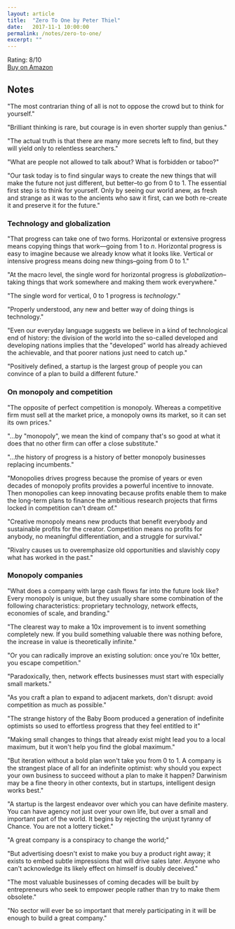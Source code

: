 ```yaml
---
layout: article
title:  "Zero To One by Peter Thiel"
date:   2017-11-1 10:00:00
permalink: /notes/zero-to-one/
excerpt: ""
---
```


Rating: 8/10<br>
<a href="http://amzn.to/2gTSuWb">Buy on Amazon</a>

## Notes

"The most contrarian thing of all is not to oppose the crowd but to think for yourself."

"Brilliant thinking is rare, but courage is in even shorter supply than genius."

"The actual truth is that there are many more secrets left to find, but they will yield
only to relentless searchers."

"What are people not allowed to talk about? What is forbidden or taboo?"

"Our task today is to find singular ways to create the new things that will make
the future not just different, but better–to go from 0 to 1. The essential first step is
to think for yourself. Only by seeing our world anew, as fresh and strange as it
was to the ancients who saw it first, can we both re-create it and preserve it for the future."

### Technology and globalization

"That progress can take one of two forms.
Horizontal or extensive progress means copying things that work—going from 1 to _n_.
Horizontal progress is easy to imagine because we already know what it looks like.
Vertical or intensive progress means doing new things–going from 0 to 1."

"At the macro level, the single word for horizontal progress is _globalization_–taking
things that work somewhere and making them work everywhere."

"The single word for vertical, 0 to 1 progress is _technology_."

"Properly understood, any new and better way of doing things is technology."

"Even our everyday language suggests we believe in a kind of technological end of history:
the division of the world into the so-called developed and developing nations implies that
the "developed" world has already achieved the achievable, and that poorer nations just need to catch up."

"Positively defined, a startup is the largest group of people you can convince of a plan to build a different future."

### On monopoly and competition

"The opposite of perfect competition is monopoly. Whereas a competitive firm must sell at
the market price, a monopoly owns its market, so it can set its own prices."

"...by "monopoly", we mean the kind of company that's so good at what it does that
no other firm can offer a close  substitute."

"...the history of progress is a history of better monopoly businesses replacing incumbents."

"Monopolies drives progress because the promise of years or even decades of monopoly profits provides
a powerful incentive to innovate. Then monopolies can keep innovating because profits enable them to
make the long-term plans to finance the ambitious research projects that firms locked in competition can't dream of."

"Creative monopoly means new products that benefit everybody and sustainable profits for the creator.
Competition means no profits for anybody, no meaningful differentiation, and a struggle for survival."

"Rivalry causes us to overemphasize old opportunities and slavishly copy what has worked in the past."

### Monopoly companies

"What does a company with large cash flows far into the future look like?
Every monopoly is unique, but they usually share some combination of the following characteristics:
proprietary technology, network effects, economies of scale, and branding."

"The clearest way to make a 10x improvement is to invent something completely new. If you build
something valuable there was nothing before, the increase in value is theoretically infinite."

"Or you can radically improve an existing solution: once you're 10x better, you escape competition."

"Paradoxically, then, network effects businesses must start with especially small markets."

"As you craft a plan to expand to adjacent markets, don't disrupt: avoid competition as much as possible."

"The strange history of the Baby Boom produced a generation of indefinite optimists so used to
effortless progress that they feel entitled to it"

"Making small changes to things that already exist might lead you to a local maximum, but it won't help
you find the global maximum."

"But iteration without a bold plan won't take you from 0 to 1. A company is the strangest place of all
for an indefinite optimist: why should you expect your own business to succeed without a plan to
make it happen? Darwinism may be a fine theory in other contexts, but in startups, intelligent design works best."

"A startup is the largest endeavor over which you can have definite mastery. You can have agency not just over
your own life, but over a small and important part of the world. It begins by rejecting the unjust tyranny of Chance.
You are not a lottery ticket."

"A great company is a conspiracy to change the world;"

"But advertising doesn't exist to make you buy a product right away; it exists to embed subtle impressions
that will drive sales later. Anyone who can't acknowledge its likely effect on himself is doubly deceived."

"The most valuable businesses of coming decades will be built by entrepreneurs who seek to empower people rather
than try to make them obsolete."

"No sector will ever be so important that merely participating in it will be enough to build a great company."
